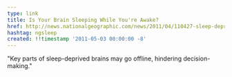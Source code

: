 ```yaml
---
type: link
title: Is Your Brain Sleeping While You're Awake?
href: http://news.nationalgeographic.com/news/2011/04/110427-sleep-deprived-brains-nature-science-health-rat-asleep-awake/
hashtag: ngsleep
created: !!timestamp '2011-05-03 00:00:00 -8'
---
```

"Key parts of sleep-deprived brains may go offline, hindering decision-making."

